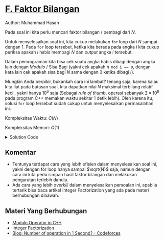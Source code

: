 # [F. Faktor Bilangan](https://tlx.toki.id/courses/basic/chapters/06/problems/F)

Author: Muhammad Hasan

Pada soal ini kita perlu mencari faktor bilangan / pembagi dari $N$.

Untuk menyelesaikan soal ini, kita cukup melakukan `for` loop dari $N$ sampai dengan $1$. Pada `for` loop tersebut, ketika kita berada pada angka $i$ kita cukup periksa apakah $i$ habis membagi $N$ dan *output* angka $i$ tersebut. 

Dalam pemrograman kita bisa cek suatu angka habis dibagi dengan angka lain dengan *Modulo* / Sisa Bagi (yakni cek apakah `N mod i == 0`, dengan kata lain cek apakah sisa bagi $N$ sama dengan $0$ ketika dibagi $i$).

Mungkin Anda berpikir, bukankah cara ini lambat? tenang saja, karena kalau kita liat pada batasan soal, kita dapatkan nilai $N$ maksimal terbilang relatif kecil, yakni hanya $10^6$ saja (Sebagai *rule of thumb*, operasi sebanyak $2 \times 10^8$ pada program C++ memakan waktu sekitar $1$ detik lebih). Oleh karena itu, solusi `for` loop tersebut sudah cukup untuk menyelesaikan permasalahan ini.

Kompleksitas Waktu: $O(N)$

Kompleksitas Memori: $O(1)$

<details>
  <summary>Solution Code</summary>

```c++
#include <bits/stdc++.h>

using namespace std;

int main() {
  ios_base::sync_with_stdio(0);
  cin.tie(0);
  cout.tie(0);

  int n;
  cin >> n;
  for (int i = n; i >= 1; i--) {
    if (n % i == 0) {
      cout << i << '\n';
    }
  }

  return 0;
}
```
</details>

## Komentar
    
- Tentunya terdapat cara yang lebih efisien dalam menyelesaikan soal ini, yakni dengan for loop hanya sampai $\sqrt{N}$ saja, namun dengan cara ini kita perlu simpan hasil faktor bilangan dan melakukan pengurutan terlebih dahulu.
- Ada cara yang lebih *overkill* dalam menyelesaikan persoalan ini, apabila tertarik bisa baca artikel Integer Factorization yang ada pada materi berhubungan dibawah.

## Materi Yang Berhubungan
    
- [Modulo Operator in C++](https://www.geeksforgeeks.org/modulo-operator-in-c-cpp-with-examples/)
- [Integer Factorization](https://cp-algorithms.com/algebra/factorization.html)
- [Blog: Number of operation in 1 Second? - Codeforces](https://codeforces.com/blog/entry/80680)